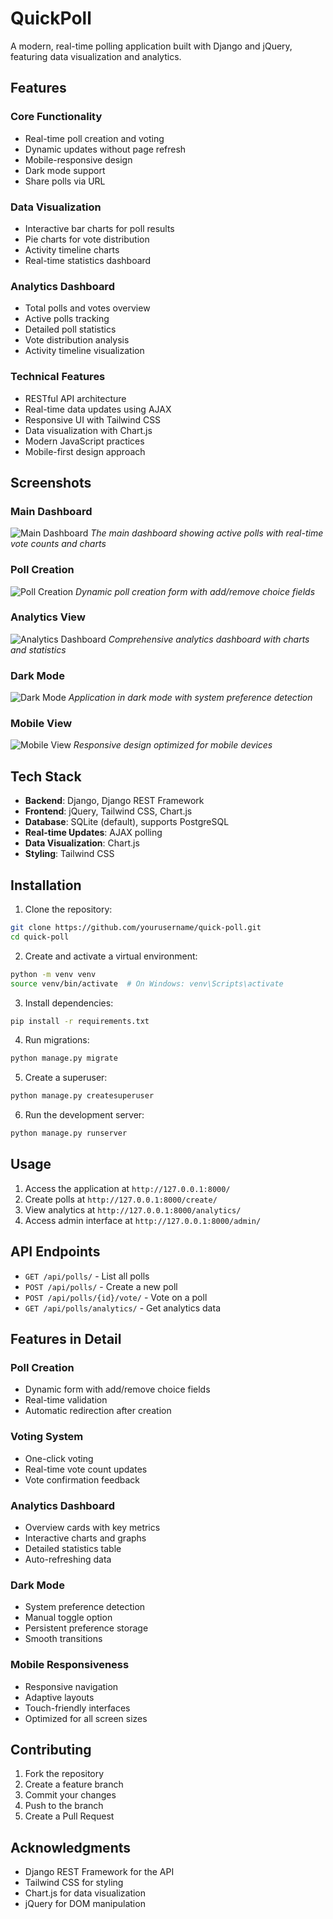 # QuickPoll

A modern, real-time polling application built with Django and jQuery, featuring data visualization and analytics.

## Features

### Core Functionality
- Real-time poll creation and voting
- Dynamic updates without page refresh
- Mobile-responsive design
- Dark mode support
- Share polls via URL

### Data Visualization
- Interactive bar charts for poll results
- Pie charts for vote distribution
- Activity timeline charts
- Real-time statistics dashboard

### Analytics Dashboard
- Total polls and votes overview
- Active polls tracking
- Detailed poll statistics
- Vote distribution analysis
- Activity timeline visualization

### Technical Features
- RESTful API architecture
- Real-time data updates using AJAX
- Responsive UI with Tailwind CSS
- Data visualization with Chart.js
- Modern JavaScript practices
- Mobile-first design approach

## Screenshots

### Main Dashboard
![Main Dashboard](docs/main-dashboard.png)
*The main dashboard showing active polls with real-time vote counts and charts*

### Poll Creation
![Poll Creation](docs/poll-creation.png)
*Dynamic poll creation form with add/remove choice fields*

### Analytics View
![Analytics Dashboard](docs/analytics-dashboard.png)
*Comprehensive analytics dashboard with charts and statistics*

### Dark Mode
![Dark Mode](docs/dark-mode.png)
*Application in dark mode with system preference detection*

### Mobile View
![Mobile View](docs/mobile-view.png)
*Responsive design optimized for mobile devices*

## Tech Stack

- **Backend**: Django, Django REST Framework
- **Frontend**: jQuery, Tailwind CSS, Chart.js
- **Database**: SQLite (default), supports PostgreSQL
- **Real-time Updates**: AJAX polling
- **Data Visualization**: Chart.js
- **Styling**: Tailwind CSS

## Installation

1. Clone the repository:
```bash
git clone https://github.com/yourusername/quick-poll.git
cd quick-poll
```

2. Create and activate a virtual environment:
```bash
python -m venv venv
source venv/bin/activate  # On Windows: venv\Scripts\activate
```

3. Install dependencies:
```bash
pip install -r requirements.txt
```

4. Run migrations:
```bash
python manage.py migrate
```

5. Create a superuser:
```bash
python manage.py createsuperuser
```

6. Run the development server:
```bash
python manage.py runserver
```

## Usage

1. Access the application at `http://127.0.0.1:8000/`
2. Create polls at `http://127.0.0.1:8000/create/`
3. View analytics at `http://127.0.0.1:8000/analytics/`
4. Access admin interface at `http://127.0.0.1:8000/admin/`

## API Endpoints

- `GET /api/polls/` - List all polls
- `POST /api/polls/` - Create a new poll
- `POST /api/polls/{id}/vote/` - Vote on a poll
- `GET /api/polls/analytics/` - Get analytics data

## Features in Detail

### Poll Creation
- Dynamic form with add/remove choice fields
- Real-time validation
- Automatic redirection after creation

### Voting System
- One-click voting
- Real-time vote count updates
- Vote confirmation feedback

### Analytics Dashboard
- Overview cards with key metrics
- Interactive charts and graphs
- Detailed statistics table
- Auto-refreshing data

### Dark Mode
- System preference detection
- Manual toggle option
- Persistent preference storage
- Smooth transitions

### Mobile Responsiveness
- Responsive navigation
- Adaptive layouts
- Touch-friendly interfaces
- Optimized for all screen sizes

## Contributing

1. Fork the repository
2. Create a feature branch
3. Commit your changes
4. Push to the branch
5. Create a Pull Request

## Acknowledgments

- Django REST Framework for the API
- Tailwind CSS for styling
- Chart.js for data visualization
- jQuery for DOM manipulation 
